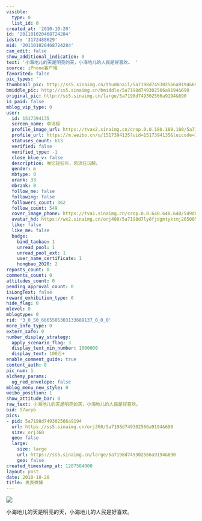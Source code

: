 ```yaml
---
visible:
  type: 0
  list_id: 0
created_at: '2010-10-20'
id: '201101020468724284'
idstr: '3172488629'
mid: '201101020468724284'
can_edit: false
show_additional_indication: 0
text: '小海地儿的天是明亮的天，小海地儿的人民是好喜欢。 '
source: iPhone客户端
favorited: false
pic_types: ''
thumbnail_pic: http://ss5.sinaimg.cn/thumbnail/5a7198d749302566a9194&690
bmiddle_pic: http://ss5.sinaimg.cn/bmiddle/5a7198d749302566a9194&690
original_pic: http://ss5.sinaimg.cn/large/5a7198d749302566a9194&690
is_paid: false
mblog_vip_type: 0
user:
  id: 1517394135
  screen_name: 李消极
  profile_image_url: https://tvax2.sinaimg.cn/crop.0.0.180.180.180/5a7198d7ly8fjdgmtyktmj20500500so.jpg?KID=imgbed,tva&Expires=1606400439&ssig=OaP4zNK5i0
  profile_url: https://m.weibo.cn/u/1517394135?uid=1517394135&luicode=10000011&lfid=2304131517394135_-_WEIBO_SECOND_PROFILE_WEIBO
  statuses_count: 613
  verified: false
  verified_type: -1
  close_blue_v: false
  description: 唯忆轻狂年，风流任沉醉。
  gender: m
  mbtype: 0
  urank: 33
  mbrank: 0
  follow_me: false
  following: false
  followers_count: 362
  follow_count: 549
  cover_image_phone: https://tva1.sinaimg.cn/crop.0.0.640.640.640/549d0121tw1egm1kjly3jj20hs0hsq4f.jpg
  avatar_hd: https://wx2.sinaimg.cn/orj480/5a7198d7ly8fjdgmtyktmj20500500so.jpg
  like: false
  like_me: false
  badge:
    bind_taobao: 1
    unread_pool: 1
    unread_pool_ext: 1
    user_name_certificate: 1
    hongbao_2020: 2
reposts_count: 0
comments_count: 0
attitudes_count: 0
pending_approval_count: 0
isLongText: false
reward_exhibition_type: 0
hide_flag: 0
mlevel: 0
mblogtype: 0
rid: '3_0_50_6665505303133689137_0_0_0'
more_info_type: 0
extern_safe: 0
number_display_strategy:
  apply_scenario_flag: 3
  display_text_min_number: 1000000
  display_text: 100万+
enable_comment_guide: true
content_auth: 0
pic_num: 1
alchemy_params:
  ug_red_envelope: false
mblog_menu_new_style: 0
weibo_position: 1
show_attitude_bar: 0
raw_text: 小海地儿的天是明亮的天，小海地儿的人民是好喜欢。 ​​​
bid: 57arpb
pics:
- pid: 5a7198d749302566a9194
  url: https://ss5.sinaimg.cn/orj360/5a7198d749302566a9194&690
  size: orj360
  geo: false
  large:
    size: large
    url: https://ss5.sinaimg.cn/large/5a7198d749302566a9194&690
    geo: false
created_timestamp_at: 1287504000
layout: post
date: 2010-10-20
title: 发表微博
---
```


![](https://image.baidu.com/search/down?url=http://ss5.sinaimg.cn/large/5a7198d749302566a9194&690)

小海地儿的天是明亮的天，小海地儿的人民是好喜欢。 


